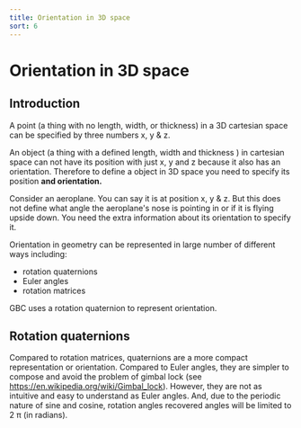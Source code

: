 ```yaml
---
title: Orientation in 3D space
sort: 6
---
```


# Orientation in 3D space

## Introduction

A point (a thing with no length, width, or thickness) in a 3D cartesian space can be specified by three numbers x, y & z.

An object (a thing with a defined length, width and thickness ) in cartesian space can not have its position with just x, y and z because it also has an orientation. Therefore to define a object in 3D space you need to specify its position **and orientation.**

Consider an aeroplane. You can say it is at position x, y & z. But this does not define what angle the aeroplane's nose is pointing in or if it is flying upside down. You need the extra information about its orientation to specify it.

Orientation in geometry can be represented in large number of different ways including:
* rotation quaternions
* Euler angles
* rotation matrices

GBC uses a rotation quaternion to represent orientation.

## Rotation quaternions





Compared to rotation matrices, quaternions are a more compact representation or orientation. Compared to Euler angles, they are simpler to compose and avoid the problem of gimbal lock (see https://en.wikipedia.org/wiki/Gimbal_lock). However, they are not as intuitive and easy to understand as Euler angles. And, due to the periodic nature of sine and cosine, rotation angles recovered angles will be limited to 2 π (in radians).